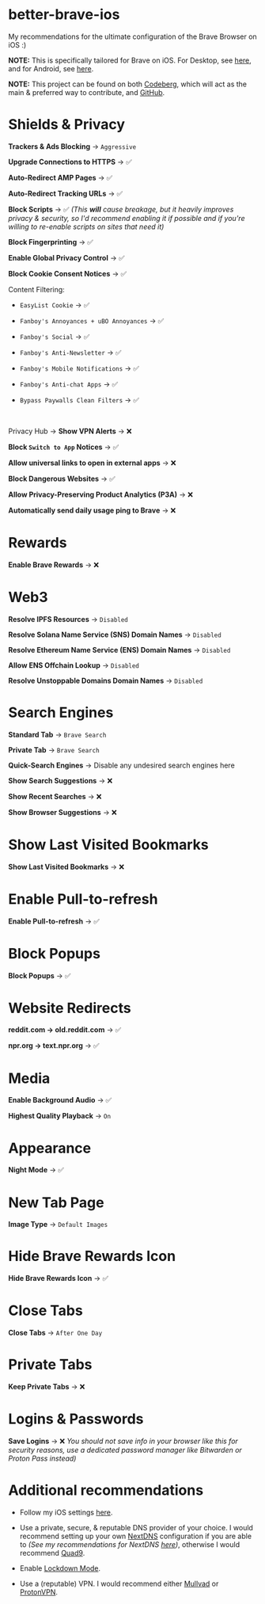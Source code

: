 # better-brave-ios

My recommendations for the ultimate configuration of the Brave Browser on iOS :)

**NOTE:** This is specifically tailored for Brave on iOS. For Desktop, see [here](https://codeberg.org/Magnesium1062/better-brave), and for Android, see [here](https://codeberg.org/Magnesium1062/better-brave-android).

**NOTE:** This project can be found on both [Codeberg](https://codeberg.org/Magnesium1062/better-brave-ios), which will act as the main & preferred way to contribute, and [GitHub](https://github.com/Retold3202/better-brave-ios).

# Shields & Privacy

**Trackers & Ads Blocking** -> `Aggressive`

**Upgrade Connections to HTTPS** -> ✅

**Auto-Redirect AMP Pages** -> ✅

**Auto-Redirect Tracking URLs** -> ✅

**Block Scripts** -> ✅ *(This **will** cause breakage, but it heavily improves privacy & security, so I'd recommend enabling it if possible and if you're willing to re-enable scripts on sites that need it)*

**Block Fingerprinting** -> ✅

**Enable Global Privacy Control** -> ✅

**Block Cookie Consent Notices** -> ✅

Content Filtering:

* `EasyList Cookie` -> ✅

* `Fanboy's Annoyances + uBO Annoyances` -> ✅

* `Fanboy's Social` -> ✅

* `Fanboy's Anti-Newsletter` -> ✅

* `Fanboy's Mobile Notifications` -> ✅

* `Fanboy's Anti-chat Apps` -> ✅

* `Bypass Paywalls Clean Filters` -> ✅

<br>

Privacy Hub -> **Show VPN Alerts** -> ❌

**Block `Switch to App` Notices** -> ✅

**Allow universal links to open in external apps** -> ❌

**Block Dangerous Websites** -> ✅

**Allow Privacy-Preserving Product Analytics (P3A)** -> ❌

**Automatically send daily usage ping to Brave** -> ❌

# Rewards

**Enable Brave Rewards** -> ❌

# Web3

**Resolve IPFS Resources** -> `Disabled`

**Resolve Solana Name Service (SNS) Domain Names** -> `Disabled`

**Resolve Ethereum Name Service (ENS) Domain Names** -> `Disabled`

**Allow ENS Offchain Lookup** -> `Disabled`

**Resolve Unstoppable Domains Domain Names** -> `Disabled`

# Search Engines

**Standard Tab** -> `Brave Search`

**Private Tab** -> `Brave Search`

**Quick-Search Engines** -> Disable any undesired search engines here

**Show Search Suggestions** -> ❌

**Show Recent Searches** -> ❌

**Show Browser Suggestions** -> ❌

# Show Last Visited Bookmarks

**Show Last Visited Bookmarks** -> ❌

# Enable Pull-to-refresh

**Enable Pull-to-refresh** -> ✅

# Block Popups

**Block Popups** -> ✅

# Website Redirects

**reddit.com -> old.reddit.com** -> ✅

**npr.org -> text.npr.org** -> ✅

# Media

**Enable Background Audio** -> ✅

**Highest Quality Playback** -> `On`

# Appearance

**Night Mode** -> ✅

# New Tab Page

**Image Type** -> `Default Images`

# Hide Brave Rewards Icon

**Hide Brave Rewards Icon** -> ✅

# Close Tabs

**Close Tabs** -> `After One Day`

# Private Tabs

**Keep Private Tabs** -> ❌

# Logins & Passwords

**Save Logins** -> ❌ *You should not save info in your browser like this for security reasons, use a dedicated password manager like Bitwarden or Proton Pass instead)*

# Additional recommendations

* Follow my iOS settings [here](https://codeberg.org/Magnesium1062/ios-settings).

* Use a private, secure, & reputable DNS provider of your choice. I would recommend setting up your own [NextDNS](https://nextdns.io/) configuration if you are able to *(See my recommendations for NextDNS [here](https://codeberg.org/Magnesium1062/nextdns-settings))*, otherwise I would recommend [Quad9](https://quad9.net/).

* Enable [Lockdown Mode](https://support.apple.com/105120).

* Use a (reputable) VPN. I would recommend either [Mullvad](https://mullvad.net/) or [ProtonVPN](https://protonvpn.com/).